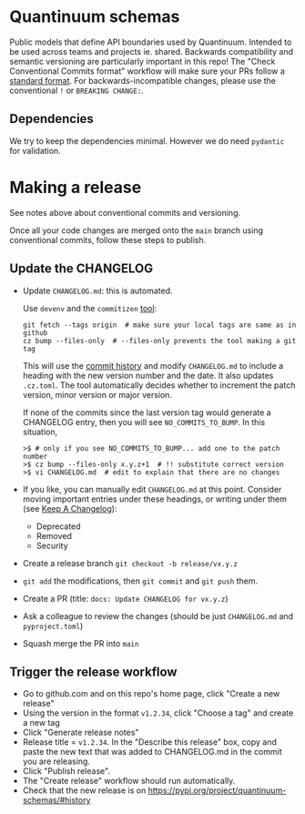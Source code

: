 # Quantinuum schemas

Public models that define API boundaries used by Quantinuum.  Intended to be
used across teams and projects ie. shared. Backwards compatibility and semantic
versioning are particularly important in this repo!  The "Check Conventional
Commits format" workflow will make sure your PRs follow a [standard
format](https://www.conventionalcommits.org/en/v1.0.0/). For
backwards-incompatible changes, please use the conventional `!` or `BREAKING
CHANGE:`.

## Dependencies

We try to keep the dependencies minimal. However we do need `pydantic` for
validation.

# Making a release

See notes above about conventional commits and versioning.

Once all your code changes are merged onto the `main` branch using conventional
commits, follow these steps to publish.

## Update the CHANGELOG

- Update `CHANGELOG.md`: this is automated.

  Use `devenv` and the `commitizen`
  [tool](https://commitizen-tools.github.io/commitizen/):
  ```
  git fetch --tags origin  # make sure your local tags are same as in github
  cz bump --files-only  # --files-only prevents the tool making a git tag
  ```
  This will use the [commit history](https://www.conventionalcommits.org/) and
  modify `CHANGELOG.md` to include a heading with the new version number and the
  date. It also updates `.cz.toml`. The tool automatically decides whether to
  increment the patch version, minor version or major version.

  If none of the commits since the last version tag would generate a CHANGELOG
  entry, then you will see `NO_COMMITS_TO_BUMP`. In this situation,

  ```shell
  >$ # only if you see NO_COMMITS_TO_BUMP... add one to the patch number
  >$ cz bump --files-only x.y.z+1  # !! substitute correct version
  >$ vi CHANGELOG.md  # edit to explain that there are no changes
  ```

- If you like, you can manually edit `CHANGELOG.md` at this point. Consider
  moving important entries under these headings, or writing under them (see
  [Keep A Changelog](https://keepachangelog.com/en/1.1.0/#how)):
  - Deprecated
  - Removed
  - Security
- Create a release branch `git checkout -b release/vx.y.z`
- `git add` the modifications, then `git commit` and `git push` them.
- Create a PR (title: `docs: Update CHANGELOG for vx.y.z`)
- Ask a colleague to review the changes (should be just `CHANGELOG.md` and
  `pyproject.toml`)
- Squash merge the PR into `main`

## Trigger the release workflow

- Go to github.com and on this repo's home page, click "Create a new release"
- Using the version in the format `v1.2.34`, click "Choose a tag" and create a
  new tag
- Click "Generate release notes"
- Release title = `v1.2.34`. In the "Describe this release" box, copy and paste
  the new text that was added to CHANGELOG.md in the commit you are releasing.
- Click "Publish release".
- The "Create release" workflow should run automatically.
- Check that the new release is on
  https://pypi.org/project/quantinuum-schemas/#history
